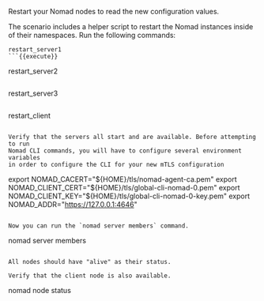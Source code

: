 Restart your Nomad nodes to read the new configuration values.

The scenario includes a helper script to restart the Nomad instances inside
of their namespaces.  Run the following commands:

```
restart_server1
```{{execute}}

```
restart_server2
```{{execute}}

```
restart_server3
```{{execute}}

```
restart_client
```{{execute}}

Verify that the servers all start and are available. Before attempting to run
Nomad CLI commands, you will have to configure several environment variables
in order to configure the CLI for your new mTLS configuration

```
export NOMAD_CACERT="${HOME}/tls/nomad-agent-ca.pem"
export NOMAD_CLIENT_CERT="${HOME}/tls/global-cli-nomad-0.pem"
export NOMAD_CLIENT_KEY="${HOME}/tls/global-cli-nomad-0-key.pem"
export NOMAD_ADDR="https://127.0.0.1:4646"
```{{execute}}

Now you can run the `nomad server members` command.

```
nomad server members
```{{execute}}

All nodes should have "alive" as their status.

Verify that the client node is also available.

```
nomad node status
```{{execute}}

